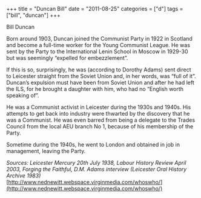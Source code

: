 +++
title = "Duncan Bill"
date = "2011-08-25"
categories = ["d"]
tags = ["bill", "duncan"]
+++

Bill Duncan

Born around 1903, Duncan joined the Communist Party in 1922 in Scotland and become a full-time worker for the Young Communist League. He was sent by the Party to the International Lenin School in Moscow in 1929-30 but was seemingly “expelled for embezzlement”.

If this is so, surprisingly, he was (according to Dorothy Adams) sent direct to Leicester straight from the Soviet Union and, in her words, was “full of it”. Duncan’s expulsion must have been from Soviet Union and after he had left the ILS, for he brought a daughter with him, who had no “English worth speaking of”.

He was a Communist activist in Leicester during the 1930s and 1940s. His attempts to get back into industry were thwarted by the discovery that he was a Communist. He was even barred from being a delegate to the Trades Council from the local AEU branch No 1, because of his membership of the Party.

Sometime during the 1940s, he went to London and obtained in job in management, leaving the Party.

_Sources: Leicester Mercury 20th July 1938, Labour History Review April 2003, Forging the Faithful, D.M. Adams interview (Leicester Oral History Archive 1983)_ [http://www.nednewitt.webspace.virginmedia.com/whoswho/](http://www.nednewitt.webspace.virginmedia.com/whoswho/)
